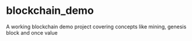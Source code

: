 # blockchain_demo
A working blockchain demo project covering concepts like mining, genesis block and once value
